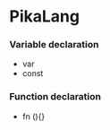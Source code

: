 # PikaLang

### Variable declaration

* var
* const

### Function declaration

* fn <name>(<args>){}